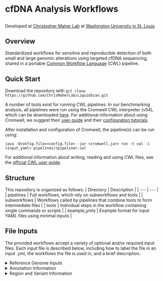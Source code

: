 
# cfDNA Analysis Workflows
##

Developed at [Christopher Maher Lab](http://www.maherlab.com) at [Washington University in St. Louis](http://www.wustl.edu)

##

## Overview

Standardized workflows for sensitive and reproducible detection of both small and large genomic alterations using targeted cfDNA sequencing, shared in a portable [Common Workflow Language](https://www.commonwl.org/) (CWL) pipeline. 

## Quick Start

Download the repository with `git clone https://github.com/ChrisMaherLab/LiquidScan.git`

A number of tools exist for running CWL pipelines. In our benchmarking analysis, all pipelines were run using the Cromwell CWL interpreter (v54), which can be downloaded [here](https://github.com/broadinstitute/cromwell/releases). For additional information about using Cromwell, we suggest their [user guide](https://www.commonwl.org/user_guide/) and their [configuration tutorials](https://cromwell.readthedocs.io/en/stable/tutorials/ConfigurationFiles/).

After installation and configuration of Cromwell, the pipeline(s) can be run using:

`java -Dconfig.file=<config.file> -jar <cromwell.jar> run -t cwl -i <input_yaml> pipelines/<pipeline>.cwl`

For additional information about writing, reading and using CWL files, see the [official CWL user guide](https://www.commonwl.org/user_guide/).

## Structure

This repository is organized as follows:
| Directory | Description |
| --- | --- |
| pipelines | Full workflows, which rely on subworkflows and tools |
| subworkflows | Workflows called by pipelines that combine tools to form intermediate files |
| tools | Individual steps in the workflow containing single commands or scripts |
| example_ymls | Example format for input YAML files using minimal inputs |

## File Inputs

The provided workflows accept a variety of optional and/or required input files. Each input file is described below, including how to label the file in an input .yml, the workflows the file is used in, and a brief description.

<details>
  <summary>Reference Genome Inputs</summary>
  
  | Input label | Applicable workflow(s) | Description |
  | --- | --- | --- |
  | reference | All workflows (required) | Absolute path to a reference genome fasta file. A <reference>.fai index file made using `samtools faidx` and a <reference>.dict file made using Picard's `CreateSequenceDictionary` command should be present in the directory. |
  | ref_genome | SV workflow (required) | Name of reference genome used. Should match the name used by any applicable annotation databases (eg. hg19) |
</details>
<details>
  <summary>Annotation Information</summary>

  | Input label | Applicable workflow(s) | Description |
  | --- | --- | --- |
  | snpEff_data | SV workflow (required) | Absolute path to a snpEff annotation database directory. This can be downloaded using snpEff's download command: `java -jar snpEff.jar download <database>`. |
  | vep_cache_dir | SNV workflow (required) | Absolute path to vep annotation cache information. See (the ensembl website)[https://useast.ensembl.org/info/docs/tools/vep/script/vep_cache.html] for information about downloading the cache. |
  | vep_ensembl_assembly | SNV workflow (required) | A string containing the name of the genome assembly associated with the provided vep cache (eg GRCh37) |
  | vep_ensembl_version | SNV workflow (required) | A string containing the version number of the provided cache (eg 106) |
</details>
<details>
  <summary>Region and Variant Information</summary>
  
  | Input label | Applicable workflow(s) | Description |
  | --- | --- | --- |
  | target_regions | All workflows (required) | A bed file containing the genomic regions covered by the targeted panel used for sequencing |
  | neither_region | SV workflow (required) | A bed file. All SVs that contain a breakpoint within these regions will be discarded. We recommend the blacklist regions provided by 10xgenomics. Their (hg19 bed file can be found here)[http://cf.10xgenomics.com/supp/genome/hg19/sv_blacklist.bed]. |
  | notboth_region | SV workflow (required) | A bed file. SVs with >1 breakpoint within these regions will be discarded. We recommend Heng Li's low complexity regions (found here)[https://github.com/lh3/varcmp/raw/master/scripts] |
  | sv_whitelist | SV workflow (optional) | A bed file. Contains regions that include expected SV breakpoint sites. This will reduce the read support requirement for SVs from these regions, which will allow the user to manually review variants of interest. |
  | whitelist_vcf | SNV workflow (required) | VCF and accompanying .tbi file (using the `tabix -p`) command. VCF represents any whitelisted SNVs/Indels. VCF file may be empty (but still properly formatted) if desired |
<details>
<details>
  <summary>Samples and Controls</summary>

  | Input label | Applicable workflow(s) | Description |
  | --- | --- | --- |
  | sample_bams | All workflows (required) | An array of paths to bam files that contain reads generated from targeted sequencing of cfDNA. Arrays can be provided in the input .yaml file as described by the (CWL user guide) or as shown in our example input .yamls |
  | matched_control_bams | All workflows (required) | An array of paths to matched control bam files. The order of the array should be the same order as the sample_bams array (eg the `nth` entry in both arrays should correspond to the `nth` patient) |
  | panel_of_normal_bams | All workflows (required) | An array of paths to bam files containing reads from healthy, normal samples. |
</details>
  
  
